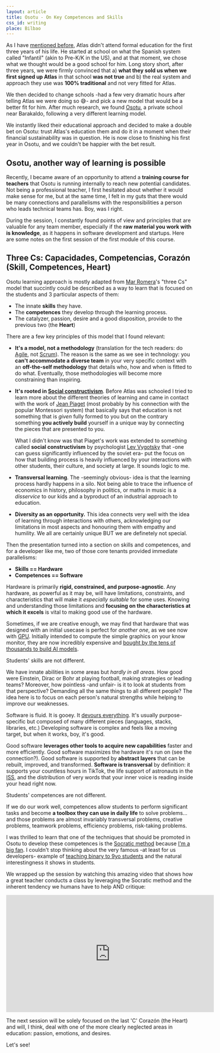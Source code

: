 ```yaml
---
layout: article
title: Osotu - On Key Competences and Skills
css_id: writing
place: Bilbao
---
```


As I have [mentioned before](https://aitor.is/writing-on/atlas), Atlas didn't attend formal education for the first three years of his life. He started at school on what the Spanish system called "Infantil" (akin to Pre-K/K in the US), and at that moment, we chose what we thought would be a good school for him. Long story short, after three years, we were firmly convinced that a) **what they sold us when we first signed up Atlas** in that school **was not true** and b) the real system and approach they use was **100% traditional** and not very fitted for Atlas.

We then decided to change schools -had a few very dramatic hours after telling Atlas we were doing so 😅- and pick a new model that would be a better fit for him. After much research, we found [Osotu](https://osotu.org/), a private school near Barakaldo, following a very different learning model.

We instantly liked their educational approach and decided to make a double bet on Osotu: trust Atlas's education them and do it in a moment when their financial sustainability was in question. He is now close to finishing his first year in Osotu, and we couldn't be happier with the bet result.

## Osotu, another way of learning is possible

Recently, I became aware of an opportunity to attend a **training course for teachers** that Osotu is running internally to reach new potential candidates. Not being a professional teacher, I first hesitated about whether it would make sense for me, but at the same time, I felt in my guts that there would be many connections and parallelisms with the responsibilities a person who leads technical teams has. Boy, was I right.

During the session, I constantly found points of view and principles that are valuable for any team member, especially if the **raw material you work with is knowledge**, as it happens in software development and startups. Here are some notes on the first session of the first module of this course.

## Three Cs: Capacidades, Competencias, Corazón (Skill, Competences, Heart)

Osotu learning approach is mostly adapted from [Mar Romera](https://integratek.es/mar-romera/)'s "three Cs" model that succintly could be described as a way to learn that is focused on the students and 3 particular aspects of them:

- The innate **skills** they have.
- The **competences** they develop through the learning process.
- The catalyzer, passion, desire and a good disposition, provide to the previous two (the **Heart**)

There are a few key principles of this model that I found relevant:

- **It's a model, not a methodology** (translation for the tech readers: do [Agile](https://agilemanifesto.org/), not [Scrum](https://www.scrum.org/resources/what-scrum-module)). The reason is the same as we see in technology: you **can't accommodate a diverse team** in your very specific context with an **off-the-self methodology** that details who, how and when is fitted to do what. Eventually, those methodologies will become more constraining than inspiring.

- **It's rooted in [Social constructivism](https://www.wikiwand.com/en/Social_constructivism)**. Before Atlas was schooled I tried to learn more about the different theories of learning and came in contact with the work of [Jean Piaget](https://www.wikiwand.com/en/Jean_Piaget) (most probably by his connection with the popular Montessori system) that basically says that education is not something that is _given_ fully formed to you but on the contrary something **you actively build** yourself in a unique way by connecting the pieces that are presented to you.

  What I didn't know was that Piaget's work was extended to something called **social constructivism** by psychologist [Lev Vygotsky](https://www.wikiwand.com/en/Lev_Vygotsky) that -one can guess significantly influenced by the soviet era- put the focus on how that building process is heavily influenced by your interactions with other students, their culture, and society at large. It sounds logic to me.

- **Transversal learning**. The -seemingly obvious- idea is that the learning process hardly happens in a silo. Not being able to trace the influence of economics in history, philosophy in politics, or maths in music is a _disservice_ to our kids and a byproduct of an industrial approach to education.

- **Diversity as an opportunity.** This idea connects very well with the idea of learning through interactions with others, acknowledging our limitations in most aspects and honouring them with empathy and humility. We all are certainly unique BUT we are definetely not special.

Then the presentation turned into a section on skills and competences, and for a developer like me, two of those core tenants provided immediate parallelisms:

- **Skills == Hardware**
- **Competences == Software**

Hardware is primarily **rigid, constrained, and purpose-agnostic**. Any hardware, as powerful as it may be, will have limitations, constraints, and characteristics that will make it _especially suitable_ for some uses. Knowing and understanding those limitations and **focusing on the characteristics at which it excels** is vital to making good use of the hardware.

Sometimes, if we are creative enough, we may find that hardware that was designed with an initial usecase is perfect for _another one_, as we see now with [GPU](https://www.wikiwand.com/en/Graphics_processing_unit). Initially intended to compute the simple graphics on your know monitor, they are now incredibly expensive and [bought by the tens of thousands to build AI models](https://engineering.fb.com/2024/03/12/data-center-engineering/building-metas-genai-infrastructure/).

Students' skills are not different.

We have innate abilities in some areas but _hardly in all areas_. How good were Einstein, Dirac or Bohr at playing football, making strategies or leading teams? Moreover, how pointless -and unfair- is it to look at students from that perspective? Demanding all the same things to all different people? The idea here is to focus on each person's natural strengths while helping to improve our weaknesses.

Software is fluid. It is gooey. It [devours everything](https://a16z.com/why-software-is-eating-the-world/). It's usually purpose-specific but composed of many different pieces (languages, stacks, libraries, etc.) Developing software is complex and feels like a moving target, but when it works, boy, it's good.

Good software **leverages other tools to acquire new capabilities** faster and more efficiently. Good software maximizes the hardware it's run on (see the connection?). Good software is supported by **abstract layers** that can be rebuilt, improved, and transformed. **Software is transversal** by definition: it supports your countless hours in TikTok, the life support of astronauts in the [ISS](https://www.wikiwand.com/en/International_Space_Station), and the distribution of very words that your inner voice is reading inside your head right now.

Students' competences are not different.

If we do our work well, competences allow students to perform significant tasks and become **a toolbox they can use in daily life** to solve problems... and those problems are almost invariably transversal problems, creative problems, teamwork problems, efficiency problems, risk-taking problems.

I was thrilled to learn that one of the techniques that should be promoted in Osotu to develop these competences is the [Socratic method](https://www.wikiwand.com/en/Socratic_method) because [I'm a big fan](https://aitor.is/writing-on/2022-asking-together). I couldn't stop thinking about the very famous -at least for us developers- example of [teaching binary to 9yo students](https://web.archive.org/web/20240215133857/https://www.garlikov.com/Soc_Meth.html) and the natural interestingness it shows in students.

We wrapped up the session by watching this amazing video that shows how a great teacher conducts a class by leveraging the Socratic method and the inherent tendency we humans have to help AND critique:

<iframe width="560" height="315" src="https://www.youtube.com/embed/E_6PskE3zfQ?si=1uOFHWQNmXZf-6jV" title="YouTube video player" frameborder="0" allow="accelerometer; autoplay; clipboard-write; encrypted-media; gyroscope; picture-in-picture; web-share" referrerpolicy="strict-origin-when-cross-origin" allowfullscreen></iframe>

The next session will be solely focused on the last 'C' Corazón (the Heart) and will, I think, deal with one of the more clearly neglected areas in education: passion, emotions, and desires.

Let's see!
